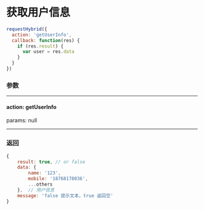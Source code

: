 # 获取用户信息

```javascript
requestHybrid({
  action: 'getUserInfo',
  callback: function(res) {
    if (res.result) {
      var user = res.data
    }
  }
})
```
### 参数
---
#### action: **getUserInfo**
params: null

---
### 返回

```javascript
{
    result: true, // or false
    data: {
        name: '123',
        mobile: '18768178036',
        ...others
    },  // 用户信息
    message: 'false 提示文本，true 返回空'
}
```



